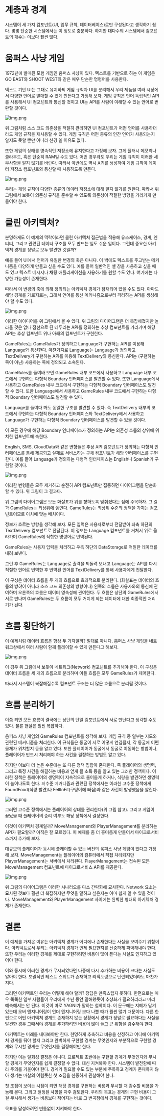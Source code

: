 # **계층과 경계**  
시스템이 세 가지 컴포넌트(UI, 업무 규칙, 데이터베이스)로만 구성된다고 생각하기 쉽다. 몇몇 단순한 시스템에서는 이 정도로 충분하다. 하지만 대다수의 
시스템에서 컴포넌트의 개수는 이보다 훨씬 많다.  
  
# **움퍼스 사냥 게임**  
1972년에 발매된 모험 게임인 움퍼스 사냥이 있다. 텍스트를 기반으로 하는 이 게임은 GO EAST와 SHOOT WEST와 같은 매우 단순한 명령어를 사용한다. 
  
텍스트 기반 UI는 그대로 유지하되 게임 규칙과 UI를 분리해서 우리 제품을 여러 시장에서 다양한 언어로 발매할 수 있게 만든다고 가정해 보자. 게임 규칙은 
언어 독립적인 API를 사용해서 UI 컴포넌트와 통신할 것이고 UI는 API를 사람이 이해할 수 있는 언어로 변환할 것이다.  
  
![img.png](image/img.png)  
  
위 그림처럼 소스 코드 의존성을 적절히 관리하면 UI 컴포넌트가 어떤 언어를 사용하더라도 게임 규칙을 재사용할 수 있다. 게임 규칙은 어떤 종류의 
인간 언어가 사용되는지 알지도 못할 뿐만 아니라 신경 쓸 이유도 없다.  
  
또한 게임의 상태를 영속적인 저장소에 유지한다고 가정해 보자. 그게 플래시 메모리나 클라우드, 혹은 단순히 RAM일 수도 있다. 어떤 경우라도 우리는 
게임 규칙이 이러한 세부사항을 알지 않기를 바란다. 따라서 이번에도 역시 API를 생성하여 게임 규칙이 데이터 저장소 컴포넌트와 통신할 때 사용하도록 
만든다.  
  
![img.png](image/img2.png)  
  
우리는 게임 규칙이 다양한 종류의 데이터 저장소에 대해 알지 않기를 원한다. 따라서 위 그림에서 보듯이 의존성 규칙을 준수할 수 있도록 의존성이 
적절한 방향을 가리키게 만들어야 한다.  
  
# **클린 아키텍처?**  
분명하게도 이 예제의 맥락이라면 클린 아키텍처 접근법을 적용해 유스케이스, 경계, 엔티티, 그리고 관련된 데이터 구조를 모두 만드는 일도 쉬운 일이다. 
그런데 중요한 아키텍처 경계를 정말로 모두 발견한 것일까?  
  
예를 들어 UI에서 언어가 유일한 변경의 축은 아니다. 이 밖에도 텍스트를 주고받는 메커니즘을 다양하게 만들고 싶을 수도 있다. 예를 들어 일반적인 
셸 창을 사용하고 싶을 때도 있고 텍스트 메시지나 채팅 애플리케이션을 사용하기를 원할 수도 있다. 여기에는 다양한 가능성이 존재한다.  
  
따라서 이 변경의 축에 의해 정의되는 아키텍처 경계가 잠재되어 있을 수도 있다. 아마도 해당 경계를 가로지르는, 그래서 언어를 통신 메커니즘으로부터 
격리하는 API를 생성해야 할 수도 있다.  
  
![img.png](image/img3.png)  
  
이러한 아이디어를 위 그림에서 볼 수 있다. 위 그림의 다이어그램은 더 복잡해졌지만 놀라울 것은 없다 점선으로 된 테두리는 API를 정의하는 추상 
컴포넌트를 가리키며 해당 API는 추상 컴포넌트 위나 아래의 컴포넌트가 구현한다.  
  
GameRules는 GameRules가 정의하고 Language가 구현하는 API를 이용해 Language와 통신한다. 마찬가지로 Language는 Language가 정의하고 TextDelivery가 
구현하는 API를 이용해 TextDelivery와 통신한다. API는 (구현하는 쪽이 아닌) 사용하는 쪽에 정의되고 소속된다.  
  
GameRules를 들여바 보면 GameRules 내부 코드에서 사용하고 Language 내부 코드에서 구현하는 다형적 Boundary 인터페이스를 발견할 수 있다. 
또한 Language에서 사용하고 GameRules 내부 코드에서 구현하는 다형적 Boundary 인터페이스도 발견할 수 있다. 또한 Language에서 사용하고 GameRules 
내부 코드에서 구현하는 다형적 Boundary 인터페이스도 발견할 수 있다.  
  
Language를 들여다 봐도 동일한 구조를 발견할 수 있다. 즉 TextDelivery 내부의 코드에서 구현하는 다형적 Boundary 인터페이스와 TextDelivery에서 
사용하고 Language가 구현하는 다형적 Boundary 인터페이스를 발견할 수 있을 것이다.  
  
이 모든 경우에 해당 Boundary 인터페이스가 정의하는 API는 의존성 흐름의 상위에 위치한 컴포넌트에 속한다.  
  
English, SMS, CloudData와 같은 변형들은 추상 API 컴포넌트가 정의하는 다형적 인터페이스를 통해 제공되고 실제로 서비스하는 구체 컴포넌트가 해당 
인터페이스를 구현한다. 예를 들어 Language가 정의하는 다형적 인터페이스는 English나 Spanish가 구현할 것이다.  
  
![img.png](image/img4.png)  
  
이러한 변형들은 모두 제거하고 순전히 API 컴포넌트만 집중하면 다이어그램을 단순화할 수 있다. 위 그림이 그 결과다.  
  
위 그림의 다이어그램은 모든 화살표가 위를 향하도록 맞춰졌다는 점에 주목하자. 그 결과 GameRules는 최상위에 놓인다. GameRules는 최상위 수준의 
정책을 가지는 컴포넌트이므로 이치에 맞는 배치이다.  
  
정보가 흐르는 방향을 생각해 보자. 모든 입력은 사용자로부터 전달받아 좌측 하단의 TextDelivery 컴포넌트로 전달된다. 이 정보는 Language 컴포넌트를 
거쳐서 위로 올라가며 GameRules에 적합한 명령어로 번역된다.  
  
GameRules는 사용자 입력을 처리하고 우측 하단의 DataStorage로 적절한 데이터를 내려 보낸다.  
  
그런 후 GameRules는 Language로 출력을 되돌려 보내고 Language는 API를 다시 적절한 언어로 번역한 후 번역된 언어를 TextDelivery를 통해 사용자에게 
전달한다.  
  
이 구성은 데이터 흐름을 두 개의 흐름으로 효과적으로 분리한다. (화살표는 데이터의 흐름의 방햐이 아니라 소스 코드 의존성의 방향이다) 왼쪽의 흐름은 
사용자와의 통신에 관여하며 오른쪽의 흐름은 데이터 영속성에 관여한다. 두 흐름은 상단의 GameRules에서 서로 만나며 GameRules는 두 흐름이 모두 거치게 
되는 데이터에 대한 최종적인 처리기가 된다.  
  
# **흐름 횡단하기**  
이 예제처럼 데이터 흐름은 항상 두 가지일까? 절대로 아니다. 훔퍼스 사냥 게임을 네트워크상에서 여러 사람이 함께 플레이할 수 있게 만든다고 해보자.  
  
![img.png](image/img5.png)  
  
이 경우 위 그림에서 보듯이 네트워크(Network) 컴포넌트를 추가해야 한다. 이 구성은 데이터 흐름을 세 개의 흐름으로 분리하며 이들 흐름은 모두 GameRules가 
제어한다.  
  
따라서 시스템이 복잡해질수록 컴포넌트 구조는 더 많은 흐름으로 분리될 것이다.  
  
# **흐름 분리하기**  
이쯤 되면 모든 흐름이 결국에는 상단의 단일 컴포넌트에서 서로 만난다고 생각할 수도 있다. 물론 현실은 훨씬 복잡하다.  
  
움퍼스 사냥 게임의 GameRules 컴포넌트를 생각해 보자. 게임 규칙 중 일부는 지도와 관련된 메커니즘을 처리한다. 이 규칙들은 동굴이 서로 어떻게 연결될지, 
각 동굴에 어떤 물체가 위치할지 등을 알고 있다. 또한 플레이어가 동굴에서 동굴로 이동하는 방법이나, 플레이어가 반드시 처리해야 하는 사건을 결정하는 
방법도 알고 있다.  
  
하지만 이보다 더 높은 수준에는 또 다른 정책 집합이 존재한다. 즉 플레이어의 생명력, 그리고 특정 사건을 해결하는 비용과 얻게 될 소득 등을 알고 있는 
그러한 정책이다. 이러한 정책은 플레이어의 생명력이 지속적으로 줄어들게 하거나, 식량을 발견하면 생명력이 늘어나도록 한다. 저수준 메커니즘과 관련된 
정책에서는 이러한 고수준 정책에게 FoundFood(식량 발견)나 FellInFit(구덩이에 빠짐)과 같은 사건이 발생했음을 알린다.  
  
![img.png](image/img6.png)  
  
그러면 고수준 정책에서는 플레이어의 상태를 관리한다(위 그림 참고). 그리고 게임이 끝났을 때 플레이어의 승리 여부도 해당 정책에서 결정한다.  
  
이것이 아키텍처 경계일까? MoveManagement와 PlayerManagement를 분리하는 API가 필요할까? 아직은 잘 모르겠다. 이 예제를 좀 더 흥미롭게 만들어서 
마이크로서비스까지 추가해 보자.  
  
대규모의 플레이어가 동시에 플레이할 수 있는 버전의 움퍼스 사냥 게임이 있다고 가정해 보자. MoveManagement는 플레이어의 컴퓨터에서 직접 처리되지만 
PlayerManagement는 서버에서 처리된다. PlayerManagement는 접속된 모든 MoveManagement 컴포넌트에 마이크로서비스 API를 제공한다.  
  
![img.png](image/img7.png)  
  
위 그림의 다이어그램은 이러한 시나리오를 다소 간략화해 묘사한다. Network 요소는 묘사된 것보다 훨씬 더 복잡하지만 무엇을 말하고 싶은지는 아마 쉽게 
알 수 있을 것이다. MoveManagement와 PlayerManagement 사이에는 완벽한 형태의 아키텍처 경계가 존재한다.  
  
# **결론**  
이 예제를 가져온 이유는 아키텍처 경계가 어디에나 존재한다는 사실을 보여주기 위함이다. 아키텍트로서 우리는 아키텍처 경계가 언제 필요한지를 신중하게 
파악해내야 한다. 또한 우리는 이러한 경계를 제대로 구현하려면 비용이 많이 든다는 사실도 인지하고 있어야 한다.  
  
이와 동시에 이러한 경계가 무시되었다면 나중에 다시 추가하는 비용이 크다는 사실도 알아야 한다. 포괄적인 테스트 스위트가 존재하고 리팩토링으로 
단련되었더라도 마찬가지다.  
  
그러면 아키텍트인 우리는 어떻게 해야 할까? 정답은 만족스럽지 못하다. 한편으로는 매우 똑똑한 일부 사람들이 우리에게 수년 동안 말해왔듯이 추상화가 
필요하리라고 미리 예측해서는 안 된다. 이것이 마로 YAGNI가 말하는 철학이다. 이 문구에는 지혜가 담겨 있는데 오버 엔지니어링이 언더 엔지니어링 보다 나쁠 
때가 훨씬 많기 때문이다. 다른 한편으로 어떤 아키텍처 경계도 존재하지 않는 상황에서 경계가 정말로 필요하다는 사실을 발견한 경우 그때서야 경계를 
추가하려면 비용이 많이 들고 큰 위험을 감수해야 한다.  
  
아키텍트는 미래를 내다봐야만 한다. 현명하게 추축하고 비용을 산정하고 어디에 아키텍처 경계를 둬야 할지 그리고 완벽하게 구현할 경계는 무엇인지와 
부분적으로 구현할 경계와 무시할 경계는 무엇인지를 결정해야만 한다.  
  
하지만 이는 일회성 결정은 아니다. 프로젝트 초반에는 구현할 경계가 무엇인지와 무시할 경계가 무엇인지를 쉽게 결정할 수 없다. 대신 지켜봐야 한다. 
시스템이 발전함에 따라 주의를 기울여야 한다. 경계가 필요할 수도 있는 부분에 주목하고 경계가 존재하지 않아 생기는 마찰의 어렴풋한 첫 조짐을 신중하게 
관찰해야 한다.  
  
첫 조짐이 보이는 시점이 되면 해당 경계를 구현하는 비용과 무시할 때 감수할 비용을 가늠해 본다. 그리고 졀정된 사항을 자주 검토한다. 우리의 목표는 
경계의 구현 비용이 그걸 무시해서 생기는 비용보다 적어지는 바로 그 변곡점에서 경계를 구현하는 것이다.  
  
목표를 달성하려면 빈틈없이 지켜봐야 한다.  
  

